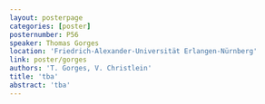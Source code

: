 ```yaml
---
layout: posterpage
categories: [poster]
posternumber: P56
speaker: Thomas Gorges
location: 'Friedrich-Alexander-Universität Erlangen-Nürnberg'
link: poster/gorges
authors: 'T. Gorges, V. Christlein'
title: 'tba'
abstract: 'tba'
---
```

